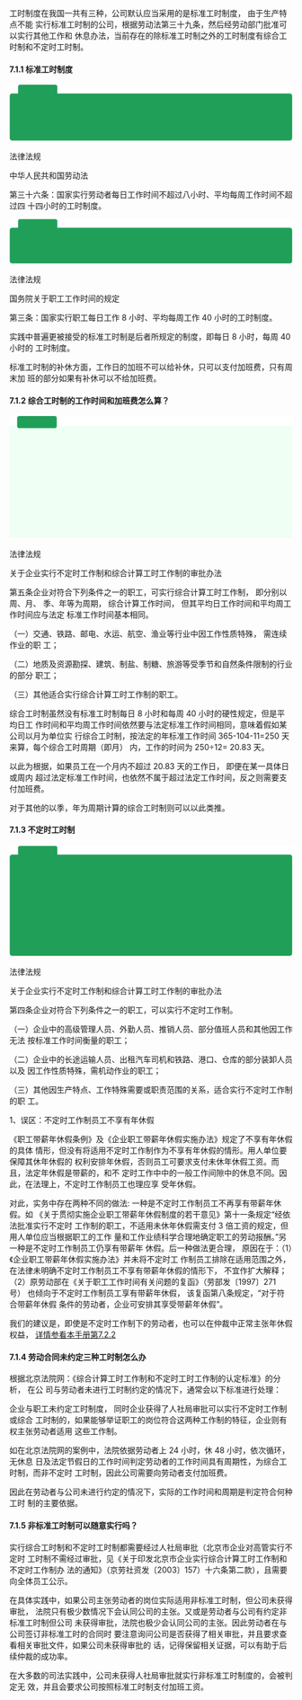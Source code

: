 工时制度在我国一共有三种，公司默认应当采用的是标准工时制度， 由于生产特点不能 实行标准工时制的公司，根据劳动法第三十九条，然后经劳动部门批准可以实行其他工作和 休息办法，当前存在的除标准工时制之外的工时制度有综合工时制和不定时工时制。

#### 7.1.1 标准工时制度

![](<@img/img_ 582.png>)

法律法规

中华人民共和国劳动法

第三十六条：国家实行劳动者每日工作时间不超过八小时、平均每周工作时间不超过四 十四小时的工时制度。

![](<@img/img_ 583.png>)

法律法规

国务院关于职工工作时间的规定

第三条：国家实行职工每日工作 8 小时、平均每周工作 40 小时的工时制度。

实践中普遍更被接受的标准工时制是后者所规定的制度，即每日 8 小时，每周 40 小时的 工时制度。

标准工时制的补休方面，工作日的加班不可以给补休，只可以支付加班费，只有周末加 班的部分如果有补休可以不给加班费。

#### 7.1.2 综合工时制的工作时间和加班费怎么算？

![](<@img/img_ 584.png>)

法律法规

关于企业实行不定时工作制和综合计算工时工作制的审批办法

第五条企业对符合下列条件之一的职工，可实行综合计算工时工作制， 即分别以周、月、 季、年等为周期， 综合计算工作时间， 但其平均日工作时间和平均周工作时间应与法定 标准工作时间基本相同。

（一）交通、铁路、邮电、水运、航空、渔业等行业中因工作性质特殊， 需连续作业的职 工；

（二）地质及资源勘探、建筑、制盐、制糖、旅游等受季节和自然条件限制的行业的部分 职工；

（三）其他适合实行综合计算工时工作制的职工。

综合工时制虽然没有标准工时制每日 8 小时和每周 40 小时的硬性规定，但是平均日工 作时间和平均周工作时间依然要与法定标准工作时间相同，意味着假如某公司以月为单位实 行综合工时制，按法定的年标准工作时间 365-104-11=250 天来算，每个综合工时周期（即月） 内，工作的时间为 250÷12= 20.83 天。

以此为根据，如果员工在一个月内不超过 20.83 天的工作日， 即便在某一具体日或周内 超过法定标准工作时间，也依然不属于超过法定工作时间，反之则需要支付加班费。

对于其他的以季，年为周期计算的综合工时制则可以以此类推。

#### 7.1.3 不定时工时制

![](<@img/img_ 585.png>)

法律法规

关于企业实行不定时工作制和综合计算工时工作制的审批办法

第四条企业对符合下列条件之一的职工，可以实行不定时工作制。

（一）企业中的高级管理人员、外勤人员、推销人员、部分值班人员和其他因工作无法 按标准工作时间衡量的职工；

（二）企业中的长途运输人员、出租汽车司机和铁路、港口、仓库的部分装卸人员以及 因工作性质特殊，需机动作业的职工；

（三）其他因生产特点、工作特殊需要或职责范围的关系，适合实行不定时工作制的职 工。

1、误区：不定时工作制员工不享有年休假

《职工带薪年休假条例》及《企业职工带薪年休假实施办法》规定了不享有年休假的具体 情形，但没有将适用不定时工作制作为不享有年休假的情形。用人单位要保障其休年休假的 权利安排年休假，否则员工可要求支付未休年休假工资。而且，法定年休假是带薪的，和不 定时工作中中的一般工作间隙中的休息不同。因此，在法理上，不定时工作制员工也理应享 受年休假。

对此，实务中存在两种不同的做法: 一种是不定时工作制员工不再享有带薪年休假。如 《关于贯彻实施企业职工带薪年休假制度的若干意见》第十一条规定“经依法批准实行不定时 工作制的职工，不适用未休年休假需支付 3 倍工资的规定，但用人单位应当根据职工的工作 量和工作业绩科学合理地确定职工的劳动报酬。”另一种是不定时工作制员工仍享有带薪年 休假。后一种做法更合理， 原因在于：（1）《企业职工带薪年休假实施办法》并未将不定时工 作制员工排除在适用范围之外，在法律未明确不定时工作制员工不享有带薪年休假的情形下， 不宜作扩大解释；（2）原劳动部在《关于职工工作时间有关问题的复函》（劳部发〔1997〕271 号） 也倾向于不定时工作制员工享有带薪年休假， 该复函第八条规定，“对于符合带薪年休假 条件的劳动者，企业可安排其享受带薪年休假”。

我们的建议是，即使是不定时工作制下的劳动者，也可以在仲裁中正常主张年休假权益， [详情参看本手册第7.2.2](#bookmark228)

#### 7.1.4 劳动合同未约定三种工时制怎么办

根据北京法院网：《综合计算工时工作制和不定时工时工作制的认定标准》的分析， 在公 司与劳动者未进行工时制约定的情况下，通常会以下标准进行处理：

企业与职工未约定工时制度， 同时企业获得了人社局审批可以实行不定时工作制或综合 工时制的，如果能够举证职工的岗位符合这两种工作制的特征，企业则有权主张劳动者适用 这些工作制。

如在北京法院网的案例中，法院依据劳动者上 24 小时，休 48 小时，依次循环，无休息 日及法定节假日的工作时间判定劳动者的工作时间具有周期性，为综合工时制，而非不定时 工时制，因此公司需要向劳动者支付加班费。

因此在劳动者与公司未进行约定的情况下，实际的工作时间和周期是判定符合何种工时 制的主要依据。

#### 7.1.5 非标准工时制可以随意实行吗？

实行综合工时制和不定时工时制都需要经过人社局审批（北京市企业对高管实行不定时 工时制不需经过审批，见《关于印发北京市企业实行综合计算工时工作制和不定时工作制办 法的通知》（京劳社资发〔2003〕157）十六条第二款），且需要向全体员工公示。

在具体实践中，如果公司主张劳动者的岗位实际适用非标准工时制，但公司未获得审批， 法院只有极少数情况下会认同公司的主张。又或是劳动者与公司有约定非标准工时制但公司 未获得审批，法院也极少会认同公司的主张。因此劳动者在与公司签订非标准工时的合同时 要注意询问公司是否获得了相关审批，并且要求查看相关审批文件，如果公司未获得审批的 话，记得保留相关证据，可以有助于后续仲裁的成功率。

在大多数的司法实践中，公司未获得人社局审批就实行非标准工时制度的，会被判定无 效，并且会要求公司按照标准工时制支付加班工资。